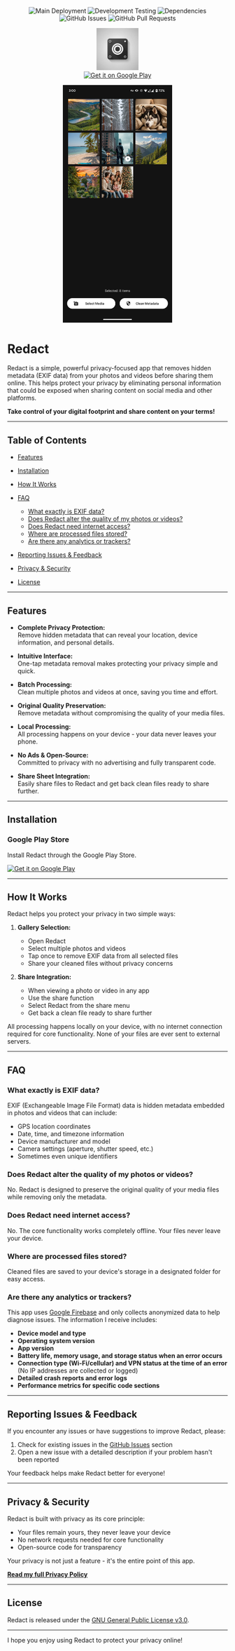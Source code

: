 <p align="center">
  <img src="https://img.shields.io/github/actions/workflow/status/doubleangels/redact/.github/workflows/deploy.yml?label=Deployment%20Pipeline&style=for-the-badge" alt="Main Deployment">
  <img src="https://img.shields.io/github/actions/workflow/status/doubleangels/redact/.github/workflows/test-dev.yml?label=Development%20Testing&style=for-the-badge" alt="Development Testing">
  <img src="https://img.shields.io/librariesio/github/doubleangels/redact?label=Dependencies&style=for-the-badge" alt="Dependencies">
  <img src="https://img.shields.io/github/issues/doubleangels/redact?label=GitHub%20Issues&style=for-the-badge" alt="GitHub Issues">
  <img src="https://img.shields.io/github/issues-pr/doubleangels/redact?label=GitHub%20Pull%20Requests&style=for-the-badge" alt="GitHub Pull Requests">
</p>

<p align="center">
  <img src="icons/web/icon.png" alt="Redact Icon" width="96">
  <br>
  <a href="https://play.google.com/store/apps/details?id=com.doubleangels.redact">
    <img src="https://play.google.com/intl/en_us/badges/static/images/badges/en_badge_web_generic.png" alt="Get it on Google Play" height="48">
  </a>
</p>

<p align="center">
  <img src="fastlane/metadata/android/en-US/images/phoneScreenshots/2.png" alt="Screenshot of Redact" width="250">
</p>

# Redact

Redact is a simple, powerful privacy-focused app that removes hidden metadata (EXIF data) from your photos and videos before sharing them online. This helps protect your privacy by eliminating personal information that could be exposed when sharing content on social media and other platforms.

**Take control of your digital footprint and share content on your terms!**

---

## Table of Contents

- [Features](#features)
- [Installation](#installation)
- [How It Works](#how-it-works)

- [FAQ](#faq)

  - [What exactly is EXIF data?](#what-is-exif-data)
  - [Does Redact alter the quality of my photos or videos?](#quality-preservation)
  - [Does Redact need internet access?](#internet-access)
  - [Where are processed files stored?](#file-storage)
  - [Are there any analytics or trackers?](#analytics-tracking)

- [Reporting Issues & Feedback](#reporting-issues--feedback)
- [Privacy & Security](#privacy--security)
- [License](#license)

---

## Features

- **Complete Privacy Protection:**  
  Remove hidden metadata that can reveal your location, device information, and personal details.

- **Intuitive Interface:**  
  One-tap metadata removal makes protecting your privacy simple and quick.

- **Batch Processing:**  
  Clean multiple photos and videos at once, saving you time and effort.

- **Original Quality Preservation:**  
  Remove metadata without compromising the quality of your media files.

- **Local Processing:**  
  All processing happens on your device - your data never leaves your phone.

- **No Ads & Open-Source:**  
  Committed to privacy with no advertising and fully transparent code.

- **Share Sheet Integration:**  
  Easily share files to Redact and get back clean files ready to share further.

---

## Installation

### Google Play Store

Install Redact through the Google Play Store.

<a href="https://play.google.com/store/apps/details?id=com.doubleangels.redact">
  <img src="https://play.google.com/intl/en_us/badges/static/images/badges/en_badge_web_generic.png" alt="Get it on Google Play" height="48">
</a>

---

## How It Works

Redact helps you protect your privacy in two simple ways:

1. **Gallery Selection:**

   - Open Redact
   - Select multiple photos and videos
   - Tap once to remove EXIF data from all selected files
   - Share your cleaned files without privacy concerns

2. **Share Integration:**
   - When viewing a photo or video in any app
   - Use the share function
   - Select Redact from the share menu
   - Get back a clean file ready to share further

All processing happens locally on your device, with no internet connection required for core functionality. None of your files are ever sent to external servers.

---

## FAQ

### <a id="what-is-exif-data"></a>What exactly is EXIF data?

EXIF (Exchangeable Image File Format) data is hidden metadata embedded in photos and videos that can include:

- GPS location coordinates
- Date, time, and timezone information
- Device manufacturer and model
- Camera settings (aperture, shutter speed, etc.)
- Sometimes even unique identifiers

### <a id="quality-preservation"></a>Does Redact alter the quality of my photos or videos?

No. Redact is designed to preserve the original quality of your media files while removing only the metadata.

### <a id="internet-access"></a>Does Redact need internet access?

No. The core functionality works completely offline. Your files never leave your device.

### <a id="file-storage"></a>Where are processed files stored?

Cleaned files are saved to your device's storage in a designated folder for easy access.

### <a id="analytics-tracking"></a>Are there any analytics or trackers?

This app uses [Google Firebase](https://firebase.google.com) and only collects anonymized data to help diagnose issues. The information I receive includes:

- **Device model and type**
- **Operating system version**
- **App version**
- **Battery life, memory usage, and storage status when an error occurs**
- **Connection type (Wi-Fi/cellular) and VPN status at the time of an error** (No IP addresses are collected or logged)
- **Detailed crash reports and error logs**
- **Performance metrics for specific code sections**

---

## Reporting Issues & Feedback

If you encounter any issues or have suggestions to improve Redact, please:

1. Check for existing issues in the [GitHub Issues](https://github.com/doubleangels/redact/issues) section
2. Open a new issue with a detailed description if your problem hasn't been reported

Your feedback helps make Redact better for everyone!

---

## Privacy & Security

Redact is built with privacy as its core principle:

- Your files remain yours, they never leave your device
- No network requests needed for core functionality
- Open-source code for transparency

Your privacy is not just a feature - it's the entire point of this app.

**[Read my full Privacy Policy](https://doubleangels.github.io/privacypolicy/redact.html)**

---

## License

Redact is released under the [GNU General Public License v3.0](LICENSE).

---

I hope you enjoy using Redact to protect your privacy online!

